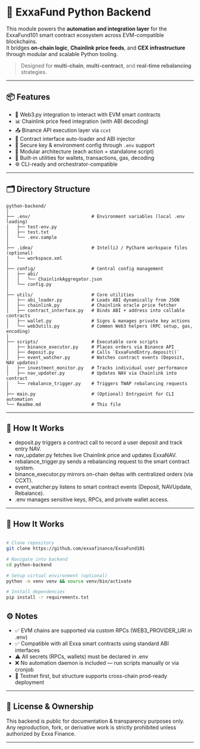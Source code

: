 # 🧠 ExxaFund Python Backend

This module powers the **automation and integration layer** for the ExxaFund101 smart contract ecosystem across EVM-compatible blockchains.  
It bridges **on-chain logic**, **Chainlink price feeds**, and **CEX infrastructure** through modular and scalable Python tooling.

> Designed for **multi-chain**, **multi-contract**, and **real-time rebalancing** strategies.

---

## 📦 Features

- 🔗 Web3.py integration to interact with EVM smart contracts
- 📊 Chainlink price feed integration (with ABI decoding)
- 📤 Binance API execution layer via `ccxt`
- 🧠 Contract interface auto-loader and ABI injector
- 🔐 Secure key & environment config through `.env` support
- 🧱 Modular architecture (each action = standalone script)
- 🧰 Built-in utilities for wallets, transactions, gas, decoding
- ⚙️ CLI-ready and orchestrator-compatible

---

## 🗂 Directory Structure

```plaintext
python-backend/
│
├── .env/                       # Environment variables (local .env loading)
│   ├── test-env.py
│   ├── test.txt
│   └── .env.sample
│
├── .idea/                      # IntelliJ / PyCharm workspace files (optional)
│   └── workspace.xml
│
├── config/                     # Central config management
│   ├── abi/
│   │   └── ChainlinkAggregator.json
│   └── config.py
│
├── utils/                      # Core utilities
│   ├── abi_loader.py           # Loads ABI dynamically from JSON
│   ├── chainlink.py            # Chainlink oracle price fetcher
│   ├── contract_interface.py   # Binds ABI + address into callable contracts
│   ├── wallet.py               # Signs & manages private key actions
│   └── web3utils.py            # Common Web3 helpers (RPC setup, gas, encoding)
│
├── scripts/                    # Executable core scripts
│   ├── binance_executor.py     # Places orders via Binance API
│   ├── deposit.py              # Calls `ExxaFundEntry.deposit()`
│   ├── event_watcher.py        # Watches contract events (Deposit, NAV updates)
│   ├── investment_monitor.py   # Tracks individual user performance
│   ├── nav_updater.py          # Updates NAV via Chainlink into contract
│   └── rebalance_trigger.py    # Triggers TWAP rebalancing requests
│
├── main.py                     # (Optional) Entrypoint for CLI automation
└── Readme.md                   # This file

```

---

## 🚀 How It Works

- deposit.py triggers a contract call to record a user deposit and track entry NAV.
- nav_updater.py fetches live Chainlink price and updates ExxaNAV.
- rebalance_trigger.py sends a rebalancing request to the smart contract system.
- binance_executor.py mirrors on-chain deltas with centralized orders (via CCXT).
- event_watcher.py listens to smart contract events (Deposit, NAVUpdate, Rebalance).
- .env manages sensitive keys, RPCs, and private wallet access.

---

## 🚀 How It Works

```bash

# Clone repository
git clone https://github.com/exxafinance/ExxaFund101

# Navigate into backend
cd python-backend

# Setup virtual environment (optional)
python -m venv venv && source venv/bin/activate

# Install dependencies
pip install -r requirements.txt

```

## ⚙️ Notes

- ✅ EVM chains are supported via custom RPCs (WEB3_PROVIDER_URI in .env)
- ✅ Compatible with all Exxa smart contracts using standard ABI interfaces
- ⚠️ All secrets (RPCs, wallets) must be declared in .env
- ❌ No automation daemon is included — run scripts manually or via cronjob
- 🧪 Testnet first, but structure supports cross-chain prod-ready deployment

---

## 📎 License & Ownership

This backend is public for documentation & transparency purposes only.
Any reproduction, fork, or derivative work is strictly prohibited unless authorized by Exxa Finance.

---
